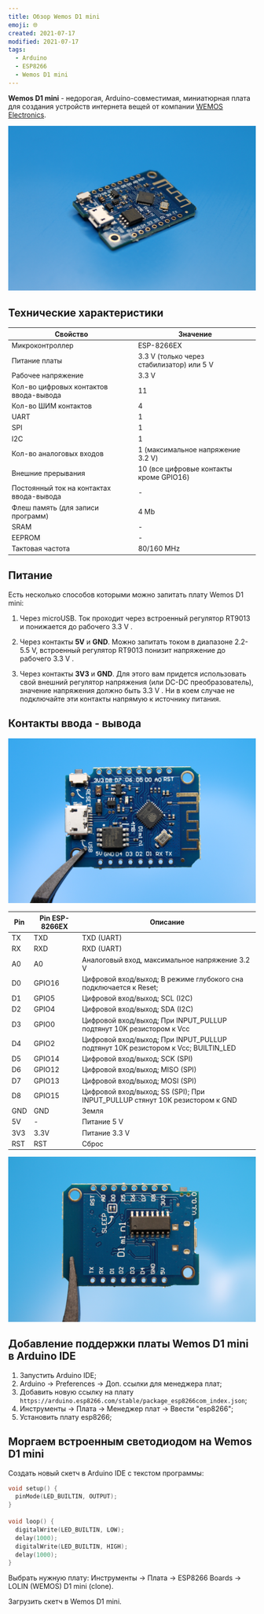 ```yaml
---
title: Обзор Wemos D1 mini
emoji: 🌐
created: 2021-07-17
modified: 2021-07-17
tags:
  - Arduino
  - ESP8266
  - Wemos D1 mini
---
```


**Wemos D1 mini** - недорогая, Arduino-совместимая, миниатюрная плата для создания устройств интернета вещей от компании [WEMOS Electronics](https://www.wemos.cc/en/latest/d1/d1_mini.html).

![Wemos D1 mini](./overview-wemos-d1-mini/wemos_d1_mini_1.jpg)


## Технические характеристики

| Свойство                                 | Значение                                  |
|------------------------------------------|-------------------------------------------|
| Микроконтроллер                          | ESP-8266EX                                |
| Питание платы                            | 3.3 V (только через стабилизатор) или 5 V |
| Рабочее напряжение                       | 3.3 V                                     |
| Кол-во цифровых контактов ввода-вывода   | 11                                        |
| Кол-во ШИМ контактов                     | 4                                         |
| UART                                     | 1                                         |
| SPI                                      | 1                                         |
| I2C                                      | 1                                         |
| Кол-во аналоговых входов                 | 1 (максимальное напряжение 3.2 V)         |
| Внешние прерывания                       | 10 (все цифровые контакты кроме GPIO16)   |
| Постоянный ток на контактах ввода-вывода | -                                         |
| Флеш память (для записи программ)        | 4 Mb                                      |
| SRAM                                     | -                                         |
| EEPROM                                   | -                                         |
| Тактовая частота                         | 80/160 MHz                                |

## Питание

Есть несколько способов которыми можно запитать плату Wemos D1 mini:

1) Через microUSB. Ток проходит через встроенный регулятор RT9013 и понижается до рабочего 3.3 V .

2) Через контакты **5V** и **GND**. Можно запитать током в диапазоне 2.2-5.5 V, встроенный регулятор RT9013 понизит напряжение до рабочего 3.3 V .

3) Через контакты **3V3** и **GND**. Для этого вам придется использовать свой внешний регулятор напряжения (или DC-DC преобразователь), значение напряжения должно быть 3.3 V . Ни в коем случае не подключайте эти контакты напрямую к источнику питания.

## Контакты ввода - вывода

![Wemos D1 mini](./overview-wemos-d1-mini/wemos_d1_mini_2.jpg)

| Pin | Pin ESP-8266EX | Описание                                                                         |
|-----|----------------|----------------------------------------------------------------------------------|
| TX  | TXD            | TXD (UART)                                                                       |
| RX  | RXD            | RXD (UART)                                                                       |
| A0  | A0             | Аналоговый вход, максимальное напряжение 3.2 V                                   |
| D0  | GPIO16         | Цифровой вход/выход; В режиме глубокого сна подключается к Reset;                |
| D1  | GPIO5          | Цифровой вход/выход; SCL (I2C)                                                   |
| D2  | GPIO4          | Цифровой вход/выход; SDA (I2C)                                                   |
| D3  | GPIO0          | Цифровой вход/выход; При INPUT_PULLUP подтянут 10K резистором к Vcc              |
| D4  | GPIO2          | Цифровой вход/выход; При INPUT_PULLUP подтянут 10K резистором к Vcc; BUILTIN_LED |
| D5  | GPIO14         | Цифровой вход/выход; SCK (SPI)                                                   |
| D6  | GPIO12         | Цифровой вход/выход; MISO (SPI)                                                  |
| D7  | GPIO13         | Цифровой вход/выход; MOSI (SPI)                                                  |
| D8  | GPIO15         | Цифровой вход/выход; SS (SPI); При INPUT_PULLUP стянут 10K резистором к GND      |
| GND | GND            | Земля                                                                            |
| 5V  | -              | Питание 5 V                                                                      |
| 3V3 | 3.3V           | Питание 3.3 V                                                                    |
| RST | RST            | Сброс                                                                            |

![Wemos D1 mini](./overview-wemos-d1-mini/wemos_d1_mini_3.jpg)

## Добавление поддержки платы Wemos D1 mini в Arduino IDE

1. Запустить Arduino IDE;
2. Arduino -> Preferences -> Доп. ссылки для менеджера плат;
3. Добавить новую ссылку на плату `https://arduino.esp8266.com/stable/package_esp8266com_index.json`;
4. Инструменты -> Плата -> Менеджер плат -> Ввести "esp8266";
5. Установить плату esp8266;

## Моргаем встроенным светодиодом на Wemos D1 mini

Создать новый скетч в Arduino IDE с текстом программы:

```cpp
void setup() {
  pinMode(LED_BUILTIN, OUTPUT);
}

void loop() {
  digitalWrite(LED_BUILTIN, LOW);
  delay(1000);
  digitalWrite(LED_BUILTIN, HIGH);
  delay(1000);
}
```

Выбрать нужную плату: Инструменты -> Плата -> ESP8266 Boards -> LOLIN (WEMOS) D1 mini (clone).

Загрузить скетч в Wemos D1 mini.